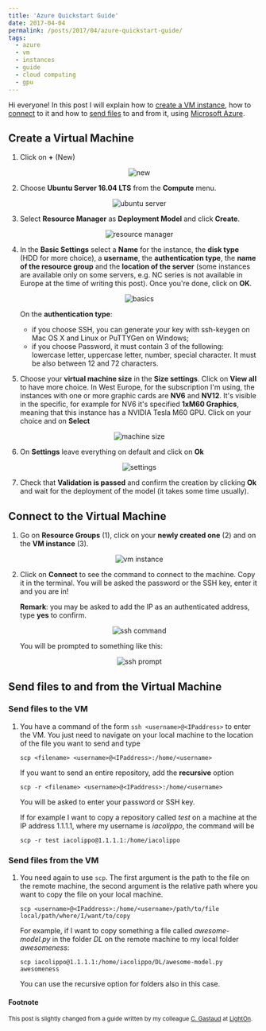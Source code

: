 ```yaml
---
title: 'Azure Quickstart Guide'
date: 2017-04-04
permalink: /posts/2017/04/azure-quickstart-guide/
tags:
  - azure
  - vm
  - instances
  - guide
  - cloud computing
  - gpu
---
```


Hi everyone! In this post I will explain how to <a href="#create">create a VM instance</a>, 
how to <a href="#connect">connect</a> to it and how to <a href="#send">send files</a> to 
and from it, using <a href="https://azure.microsoft.com/">Microsoft Azure</a>.

<h2 id="create">Create a Virtual Machine</h2>

1. Click on **+** (New)

    <p align="center"><img src="https://dl.dropboxusercontent.com/s/um6tmjwe8zi9bao/new.png?dl=0" alt="new"/></p>
    
2. Choose **Ubuntu Server 16.04 LTS** from the **Compute** menu.
    
    <p align="center"><img src="https://dl.dropboxusercontent.com/s/bd1ultihxuyzlwb/ubuntu-server.png?dl=0" alt="ubuntu server"/></p>

3. Select **Resource Manager** as **Deployment Model** and click **Create**.

    <p align="center"><img src="https://dl.dropboxusercontent.com/s/c5bnsfcdawgth98/resource-manager.png?dl=0" alt="resource manager"/></p>

4. In the **Basic Settings** select a **Name** for the instance, the **disk type** (HDD for
more choice), a **username**, the **authentication type**, the **name of the resource group**
and the **location of the server** (some instances are available only on some servers, e.g.
NC series is not available in Europe at the time of writing this post). Once you're done, 
click on **OK**.

    <p align="center"><img src="https://dl.dropboxusercontent.com/s/og3misgx4kefiuv/basics.png?dl=0" alt="basics"/></p>

    On the **authentication type**: 
    - if you choose SSH, you can generate your key with
    ssh-keygen on Mac OS X and Linux or PuTTYGen on Windows; 
    - if you choose Password, it must contain 3 of the following: lowercase letter, 
    uppercase letter, number, special character. It must be also between 12 and 72 characters.

5. Choose your **virtual machine size** in the **Size settings**. Click on **View all** to
have more choice. In West Europe, for the subscription I'm using, the instances with one or
more graphic cards are **NV6** and **NV12**. It's visible in the specific, for example for
NV6 it's specified **1xM60 Graphics**, meaning that this instance has a NVIDIA Tesla M60 GPU.
Click on your choice and on **Select**

    <p align="center"><img src="https://dl.dropboxusercontent.com/s/ua4m2t5qzj0cnaq/machine-size.png?dl=0" alt="machine size"/></p>
    
6. On **Settings** leave everything on default and click on **Ok**

    <p align="center"><img src="https://dl.dropboxusercontent.com/s/j3q92rui7xabk0d/settings.png?dl=0" alt="settings"/></p>

7. Check that **Validation is passed** and confirm the creation by clicking **Ok** and wait
for the deployment of the model (it takes some time usually).
    
<h2 id="connect">Connect to the Virtual Machine</h2>

1. Go on **Resource Groups** (1), click on your **newly created one** (2) and on the **VM
instance** (3).

    <p align="center"><img src="https://dl.dropboxusercontent.com/s/7rrb9oq0e4f675v/vm-instance.png?dl=0" alt="vm instance"/></p>

2. Click on **Connect** to see the command to connect to the machine. Copy it in the
terminal. You will be asked the password or the SSH key, enter it and you are in!

    **Remark**: you may be asked to add the IP as an authenticated address, type **yes** to confirm.

    <p align="center"><img src="https://dl.dropboxusercontent.com/s/j59qwhzvf1hl30l/ssh-command.png?dl=0" alt="ssh command"/></p>

    You will be prompted to something like this:
    
    <p align="center"><img src="https://dl.dropboxusercontent.com/s/zpe7v3vbi177ts2/ssh-prompt.png?dl=0" alt="ssh prompt"/></p>

<h2 id="send">Send files to and from the Virtual Machine</h2>

<h3> Send files to the VM</h3>

1. You have a command of the form `ssh <username>@<IPaddress>` to enter the VM. You just need to
navigate on your local machine to the location of the file you want to send and type

    `scp <filename> <username>@<IPaddress>:/home/<username>`
    
    If you want to send an entire repository, add the **recursive** option
    
    `scp -r <filename> <username>@<IPaddress>:/home/<username>`
    
    You will be asked to enter your password or SSH key.
    
    If for example I want to copy a repository called *test* on a machine at the IP address 1.1.1.1,
    where my username is *iacolippo*, the command will be
    
    `scp -r test iacolippo@1.1.1.1:/home/iacolippo`

<h3> Send files from the VM</h3>

1. You need again to use `scp`. The first argument is the path to the file on the remote
machine, the second argument is the relative path where you want to copy the file on your 
local machine.

    `scp <username>@<IPaddress>:/home/<username>/path/to/file local/path/where/I/want/to/copy`

    For example, if I want to copy something a file called *awesome-model.py* in the folder
    *DL* on the remote machine to my local folder *awesomeness*:
    
    `scp iacolippo@1.1.1.1:/home/iacolippo/DL/awesome-model.py awesomeness`
    
    You can use the recursive option for folders also in this case.



#### Footnote
<sub>This post is slightly changed from a guide written by my colleague 
<a href="https://www.linkedin.com/in/clément-gastaud-ab2a3298/">C. Gastaud</a>
at <a href="http://www.lighton.io">LightOn</a>.</sub>